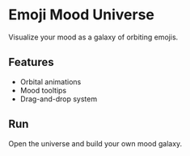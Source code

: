 # Emoji Mood Universe

Visualize your mood as a galaxy of orbiting emojis.

## Features
- Orbital animations
- Mood tooltips
- Drag-and-drop system

## Run
Open the universe and build your own mood galaxy.
